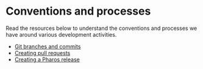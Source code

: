 # Conventions and processes

<!-- toc -->



<!-- tocstop -->

Read the resources below to understand the conventions and processes we have around various development activities.

- [Git branches and commits](./git.md)
- [Creating pull requests](./pull-requests.md)
- [Creating a Pharos release](./creating-a-release.md)
